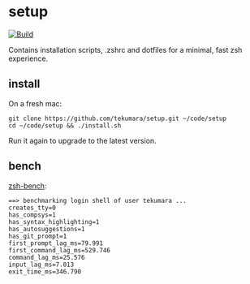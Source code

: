 # setup

[![Build](https://github.com/tekumara/setup/actions/workflows/ci.yml/badge.svg)](https://github.com/tekumara/setup/actions/workflows/ci.yml)

Contains installation scripts, .zshrc and dotfiles for a minimal, fast zsh experience.

## install

On a fresh mac:

```
git clone https://github.com/tekumara/setup.git ~/code/setup
cd ~/code/setup && ./install.sh
```

Run it again to upgrade to the latest version.

## bench

[zsh-bench](https://github.com/romkatv/zsh-bench):

```
==> benchmarking login shell of user tekumara ...
creates_tty=0
has_compsys=1
has_syntax_highlighting=1
has_autosuggestions=1
has_git_prompt=1
first_prompt_lag_ms=79.991
first_command_lag_ms=529.746
command_lag_ms=25.576
input_lag_ms=7.013
exit_time_ms=346.790
```
